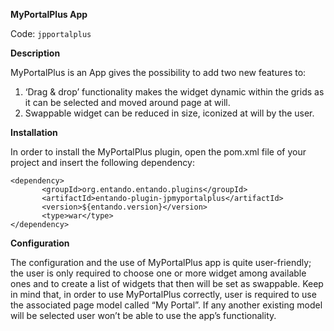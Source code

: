 **MyPortalPlus App**

Code: ```jpportalplus```

**Description**

MyPortalPlus is an App gives the possibility to add two new features to:

1. ‘Drag & drop’ functionality makes the widget dynamic within the grids as it can be selected and moved around page at will.
2. Swappable widget can be reduced in size, iconized at will by the user.

**Installation**

In order to install the MyPortalPlus plugin, open the pom.xml file of your project and insert the following dependency:

``` 
<dependency>
       <groupId>org.entando.entando.plugins</groupId>
       <artifactId>entando-plugin-jpmyportalplus</artifactId>
       <version>${entando.version}</version>
       <type>war</type>
</dependency> 
```

**Configuration**

The configuration and the use of MyPortalPlus app is quite user-friendly;  the user is only required to choose one or more widget among available ones and to create a list of widgets that then will be set as swappable. 
Keep in mind that, in order to use MyPortalPlus correctly, user is required to use the associated page model called “My Portal”. If any another existing model will be selected user won’t be able to use the app’s functionality.
